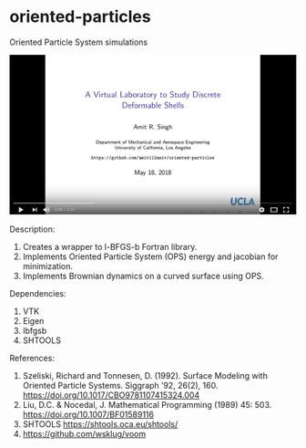 # oriented-particles
Oriented Particle System simulations

[![MainWindow](https://raw.githubusercontent.com/amit112amit/oriented-particles/master/src/Gui/YouTubeLink.png)](https://youtu.be/IOLdgTWHIAM)

Description:
1. Creates a wrapper to l-BFGS-b Fortran library.
2. Implements Oriented Particle System (OPS) energy and jacobian for minimization.
3. Implements Brownian dynamics on a curved surface using OPS.

Dependencies:
1. VTK
2. Eigen
3. lbfgsb
4. SHTOOLS

References:
1. Szeliski, Richard and Tonnesen, D. (1992). Surface Modeling with Oriented Particle Systems. Siggraph ’92, 26(2), 160. https://doi.org/10.1017/CBO9781107415324.004
2. Liu, D.C. & Nocedal, J. Mathematical Programming (1989) 45: 503. https://doi.org/10.1007/BF01589116
3. SHTOOLS https://shtools.oca.eu/shtools/
4. https://github.com/wsklug/voom
